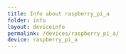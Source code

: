 ```yaml
---
title: Info about raspberry_pi_a
folder: info
layout: deviceinfo
permalink: /devices/raspberry_pi_a/
device: raspberry_pi_a
---
```

